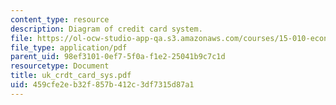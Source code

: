 ```yaml
---
content_type: resource
description: Diagram of credit card system.
file: https://ol-ocw-studio-app-qa.s3.amazonaws.com/courses/15-010-economic-analysis-for-business-decisions-fall-2004/459cfe2eb32f857b412c3df7315d87a1_uk_crdt_card_sys.pdf
file_type: application/pdf
parent_uid: 98ef3101-0ef7-5f0a-f1e2-25041b9c7c1d
resourcetype: Document
title: uk_crdt_card_sys.pdf
uid: 459cfe2e-b32f-857b-412c-3df7315d87a1
---
```

